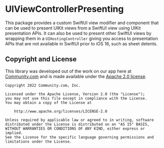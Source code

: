 # UIViewControllerPresenting

This package provides a custom SwiftUI view modifier and component that can be used to present UIKit views from a SwiftUI view using UIKit presentation APIs. It can also be used to present other SwiftUI views by wrapping them in a `UIHostingController` giving you access to presentation APIs that are not available in SwiftUI prior to iOS 16, such as sheet detents.

## Copyright and License

This library was developed out of the work on our app here at [Community.com](http://community.com) and is made available under the [Apache 2.0 license](LICENSE).

```
Copyright 2022 Community.com, Inc.

Licensed under the Apache License, Version 2.0 (the "License");
you may not use this file except in compliance with the License.
You may obtain a copy of the License at

    http://www.apache.org/licenses/LICENSE-2.0

Unless required by applicable law or agreed to in writing, software
distributed under the License is distributed on an "AS IS" BASIS,
WITHOUT WARRANTIES OR CONDITIONS OF ANY KIND, either express or implied.
See the License for the specific language governing permissions and
limitations under the License. 
```
